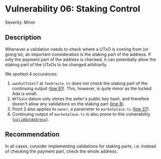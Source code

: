 # Vulnerability 06: Staking Control

Severity: Minor

## Description

Whenever a validation needs to check where a UTxO is coming from (or going to),
an important consideration is the staking part of the address. If only the
payment part of the address is checked, it can potentially allow the staking
part of the UTxOs to be changed arbitrarily.

We spotted 4 occurances:
1. `ownOutToSelf` at `feeOracle.ts` does not check the staking part of the
   continuing output ([line 61](https://github.com/empowa-io/ecosystem-marketplace/blob/d9d45981fc800f94a2e7302fd9c99098219bb562/src/contracts/feeOracle.ts#L61)). This,
   however, is quite minor as the locked Ada is small.
2. `NFTSale` datum only stores the seller's public key hash, and therefore
   doesn't allow any validations on the staking part ([line 8](https://github.com/empowa-io/ecosystem-marketplace/blob/d9d45981fc800f94a2e7302fd9c99098219bb562/src/contracts/marketplace.ts#L8)).
3. Point 2 also applies to `owner`, a parameter to `marketplace.ts` ([line 37](https://github.com/empowa-io/ecosystem-marketplace/blob/d9d45981fc800f94a2e7302fd9c99098219bb562/src/contracts/marketplace.ts#L37)).
4. Continuing output of `marketplace.ts` is also prone to this vulnerability
   ([`validOutAddress`](https://github.com/empowa-io/ecosystem-marketplace/blob/d9d45981fc800f94a2e7302fd9c99098219bb562/src/contracts/marketplace.ts#L107)).

## Recommendation

In all cases, consider implementing validations for staking parts, i.e. instead
of checking the payment part, check the whole address.

